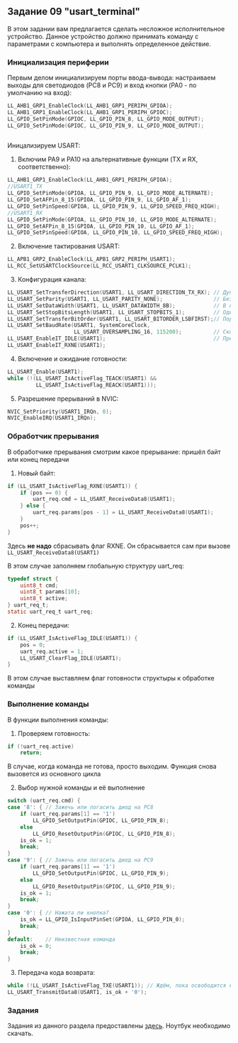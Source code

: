 ## Задание 09 "usart_terminal"

В этом задании вам предлагается сделать несложное исполнительное устройство.
Данное устройство должно принимать команду с параметрами с компьютера и
выполнять определенное действие.

### Инициализация периферии

Первым делом инициализируем порты ввода-вывода: настраиваем выходы для светодиодов (PC8 и PC9) и вход кнопки (PA0 - по умолчанию на вход):

```c
LL_AHB1_GRP1_EnableClock(LL_AHB1_GRP1_PERIPH_GPIOA);
LL_AHB1_GRP1_EnableClock(LL_AHB1_GRP1_PERIPH_GPIOC);
LL_GPIO_SetPinMode(GPIOC, LL_GPIO_PIN_8, LL_GPIO_MODE_OUTPUT);
LL_GPIO_SetPinMode(GPIOC, LL_GPIO_PIN_9, LL_GPIO_MODE_OUTPUT);
    
```

Иницализируем USART: 

1. Включим PA9 и PA10 на альтернативные функции (TX и RX, соответственно):

```c
LL_AHB1_GRP1_EnableClock(LL_AHB1_GRP1_PERIPH_GPIOA);
//USART1_TX
LL_GPIO_SetPinMode(GPIOA, LL_GPIO_PIN_9, LL_GPIO_MODE_ALTERNATE);
LL_GPIO_SetAFPin_8_15(GPIOA, LL_GPIO_PIN_9, LL_GPIO_AF_1);
LL_GPIO_SetPinSpeed(GPIOA, LL_GPIO_PIN_9, LL_GPIO_SPEED_FREQ_HIGH);
//USART1_RX
LL_GPIO_SetPinMode(GPIOA, LL_GPIO_PIN_10, LL_GPIO_MODE_ALTERNATE);
LL_GPIO_SetAFPin_8_15(GPIOA, LL_GPIO_PIN_10, LL_GPIO_AF_1);
LL_GPIO_SetPinSpeed(GPIOA, LL_GPIO_PIN_10, LL_GPIO_SPEED_FREQ_HIGH);
```

2. Включение тактирования USART:

```c
LL_APB1_GRP2_EnableClock(LL_APB1_GRP2_PERIPH_USART1);
LL_RCC_SetUSARTClockSource(LL_RCC_USART1_CLKSOURCE_PCLK1);
```

3. Конфигурация канала:

```c
LL_USART_SetTransferDirection(USART1, LL_USART_DIRECTION_TX_RX); // Дуплексный режим
LL_USART_SetParity(USART1, LL_USART_PARITY_NONE);                // Без битов чётности
LL_USART_SetDataWidth(USART1, LL_USART_DATAWIDTH_8B);            // В пакете 8 бит
LL_USART_SetStopBitsLength(USART1, LL_USART_STOPBITS_1);         // Один стоп-бит
LL_USART_SetTransferBitOrder(USART1, LL_USART_BITORDER_LSBFIRST);// Порядок бит: менее значащие впереди
LL_USART_SetBaudRate(USART1, SystemCoreClock,
                     LL_USART_OVERSAMPLING_16, 115200);          // Скорость передачи 115200 бод
LL_USART_EnableIT_IDLE(USART1);                                  // Прерывания по приходу байта и концу передачи
LL_USART_EnableIT_RXNE(USART1);
```

4. Включение и ожидание готовности:

```c
LL_USART_Enable(USART1);
while (!(LL_USART_IsActiveFlag_TEACK(USART1) &&
         LL_USART_IsActiveFlag_REACK(USART1)));
```

5. Разрешение прерываний в NVIC:

```c
NVIC_SetPriority(USART1_IRQn, 0);
NVIC_EnableIRQ(USART1_IRQn);
```

### Обработчик прерывания

В обработчике прерывания смотрим какое прерывание: пришёл байт или конец передачи

1. Новый байт:

```c
if (LL_USART_IsActiveFlag_RXNE(USART1)) {
    if (pos == 0) {
        uart_req.cmd = LL_USART_ReceiveData8(USART1);
    } else {
        uart_req.params[pos - 1] = LL_USART_ReceiveData8(USART1);
    }
    pos++;
}
```

Здесь __не надо__ сбрасывать флаг RXNE. Он сбрасывается сам при вызове `LL_USART_ReceiveData8(USART1)`

В этом случае заполняем глобальную структуру uart_req:

```c
typedef struct {
    uint8_t cmd;
    uint8_t params[10];
    uint8_t active;
} uart_req_t;
static uart_req_t uart_req;
```

2. Конец передачи: 

```c
if (LL_USART_IsActiveFlag_IDLE(USART1)) {
    pos = 0;
    uart_req.active = 1;
    LL_USART_ClearFlag_IDLE(USART1);
}

```

В этом случае выставляем флаг готовности структыры к обработке команды

### Выполнение команды

В функции выполнения команды:

1. Проверяем готовность:

```c
if (!uart_req.active)
    return;
```

В случае, когда команда не готова, просто выходим. Функция снова вызовется из основного цикла

2. Выбор нужной команды и её выполнение

```c
switch (uart_req.cmd) {
case '8': { // Зажечь или погасить диод на PC8
    if (uart_req.params[1] == '1')
        LL_GPIO_SetOutputPin(GPIOC, LL_GPIO_PIN_8);
    else
        LL_GPIO_ResetOutputPin(GPIOC, LL_GPIO_PIN_8);
    is_ok = 1;
    break;
}
case '9': { // Зажечь или погасить диод на PC9
    if (uart_req.params[1] == '1')
        LL_GPIO_SetOutputPin(GPIOC, LL_GPIO_PIN_9);
    else
        LL_GPIO_ResetOutputPin(GPIOC, LL_GPIO_PIN_9);
    is_ok = 1;
    break;
}
case '0': { // Нажата ли кнопка?
    is_ok = LL_GPIO_IsInputPinSet(GPIOA, LL_GPIO_PIN_0);
    break;
}
default:    // Неизвестная команда
    is_ok = 0;
    break;
}
```

3. Передача кода возврата:

```c
while (!LL_USART_IsActiveFlag_TXE(USART1)); // Ждём, пока освободится канал не передачу
LL_USART_TransmitData8(USART1, is_ok + '0');
```

### Задания

Задания из данного раздела предоставлены [здесь](https://github.com/edosedgar/stm32f0_ARM/blob/master/labs/09_usart_terminal/notebook/09_usart_terminal.ipynb). Ноутбук необходимо скачать.
